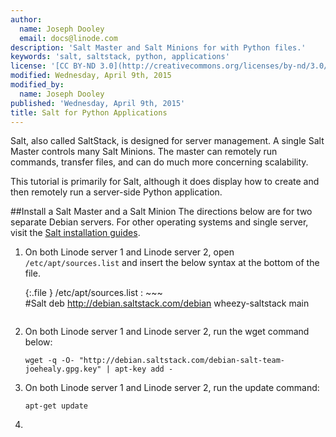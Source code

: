 ```yaml
---
author:
  name: Joseph Dooley
  email: docs@linode.com
description: 'Salt Master and Salt Minions for with Python files.'
keywords: 'salt, saltstack, python, applications'
license: '[CC BY-ND 3.0](http://creativecommons.org/licenses/by-nd/3.0/us/)'
modified: Wednesday, April 9th, 2015
modified_by:
  name: Joseph Dooley
published: 'Wednesday, April 9th, 2015'
title: Salt for Python Applications
---
```


Salt, also called SaltStack, is designed for server management. A single Salt Master controls many Salt Minions. The master can remotely run commands, transfer files, and can do much more concerning scalability. 

This tutorial is primarily for Salt, although it does display how to create and then remotely run a server-side Python application.

##Install a Salt Master and a Salt Minion
The directions below are for two separate Debian servers. For other operating systems and single server, visit the [Salt installation guides](https://www.docs.saltstack.com/en/latest/topics/installation/).

1.  On both Linode server 1 and Linode server 2, open `/etc/apt/sources.list` and insert the below syntax at the bottom of the file. 

	{:.file }
	/etc/apt/sources.list 
	: ~~~  
	   #Salt
	   deb http://debian.saltstack.com/debian wheezy-saltstack main
	~~~

2.  On both Linode server 1 and Linode server 2, run the wget command below:
	
		wget -q -O- "http://debian.saltstack.com/debian-salt-team-joehealy.gpg.key" | apt-key add -

3.  On both Linode server 1 and Linode server 2, run the update command:

		apt-get update

4.   




